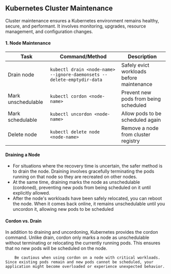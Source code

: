 ## Kubernetes Cluster Maintenance
Cluster maintenance ensures a Kubernetes environment remains healthy, secure, and performant. It involves monitoring, upgrades, resource management, and configuration changes.

#### 1. Node Maintenance

| Task               | Command/Method                                                         | Description                               |
| ------------------ | ---------------------------------------------------------------------- | ----------------------------------------- |
| Drain node         | `kubectl drain <node-name> --ignore-daemonsets --delete-emptydir-data` | Safely evict workloads before maintenance |
| Mark unschedulable | `kubectl cordon <node-name>`                                           | Prevent new pods from being scheduled     |
| Mark schedulable   | `kubectl uncordon <node-name>`                                         | Allow pods to be scheduled again          |
| Delete node        | `kubectl delete node <node-name>`                                      | Remove a node from cluster registry       |

#### Draining a Node
- For situations where the recovery time is uncertain, the safer method is to drain the node. Draining involves gracefully terminating the pods running on that node so they are recreated on other nodes.
- At the same time, draining marks the node as unschedulable (cordoned), preventing new pods from being scheduled on it until explicitly allowed.
- After the node's workloads have been safely relocated, you can reboot the node. When it comes back online, it remains unschedulable until you uncordon it, allowing new pods to be scheduled

#### Cordon vs. Drain
In addition to draining and uncordoning, Kubernetes provides the cordon command. Unlike drain, cordon only marks a node as unschedulable without terminating or relocating the currently running pods. This ensures that no new pods will be scheduled on the node.

        Be cautious when using cordon on a node with critical workloads. Since existing pods remain and new pods cannot be scheduled, your application might become overloaded or experience unexpected behavior.
